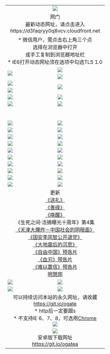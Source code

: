 ﻿<table>
  <tr></tr>
  <tr><td colspan=2 align=center><img src="https://cloud.githubusercontent.com/assets/11880933/13434984/f430fae2-e012-11e5-814f-c2df1e82b247.jpg" /></td></tr>
  <tr><td colspan=2 align=center>网门<br>最新动态网址，请点击进入
<br>https://d3faqryy0q8vcv.cloudfront.net
    </td>
  </tr>
  <tr>
    <td colspan=2 align=center>* 微信用户，需点击右上角三个点<br>选择在浏览器中打开<br>或手工复制到浏览器地址栏
    <br>* IE6打开动态网址须在选项中勾选TLS 1.0</td>
  </tr>
  <tr>
    <td rowspan=2><a href="https://d3faqryy0q8vcv.cloudfront.net/ogUP.aspx?name=11DKC.mp4&list=11DKC" target="_blank"><img src="https://d3faqryy0q8vcv.cloudfront.net/Up/11DKC1.jpg" /></a></td> 
    <td><div><a href="https://d3faqryy0q8vcv.cloudfront.net/ogUP.aspx?name=LRWS.mp4&list=LRWS" target="_blank"><img src="https://d3faqryy0q8vcv.cloudfront.net/Up/LRWS.jpg" /></a></td>
   </tr>
  <tr>
    <td><a href="https://d3faqryy0q8vcv.cloudfront.net/ogNiceVedio.aspx" target="_blank"><img src="https://d3faqryy0q8vcv.cloudfront.net/Up/11TGKDY.jpg" /></a></td>
  </tr>
  <tr>
    <td><a href="https://d3faqryy0q8vcv.cloudfront.net/ogUP.aspx?name=JQR.mp4&count=2" target="_blank"><img src="https://d3faqryy0q8vcv.cloudfront.net/Up/JQR.jpg" /></a></td>   
    <td rowspan=2><a href="https://d3faqryy0q8vcv.cloudfront.net/ogUP.aspx?name=JP.mp4&count=9" target="_blank"><img src="https://d3faqryy0q8vcv.cloudfront.net/Up/JP.jpg" /></td>
  </tr>
  <tr>
    <td><a href="https://d3faqryy0q8vcv.cloudfront.net/ogUP.aspx?name=WH.mp4" target="_blank"><img src="https://d3faqryy0q8vcv.cloudfront.net/Up/WH.jpg" /></a></td>
  </tr>
  <tr>
    <td><a href="https://d3faqryy0q8vcv.cloudfront.net/ogUP.aspx?name=SSZJ.mp4&list=SSZJ" target="_blank"><img src="https://d3faqryy0q8vcv.cloudfront.net/Up/SSZJ.jpg" /></a></td>
    <td><a href="https://d3faqryy0q8vcv.cloudfront.net/ogUP.aspx?name=1XQK.mp4&count=13" target="_blank"><img src="https://d3faqryy0q8vcv.cloudfront.net/Up/1XQK.jpg" /></a</td>
  </tr>
  <tr>
    <td><a href="https://d3faqryy0q8vcv.cloudfront.net/ogUP.aspx?name=ZY.mp4&count=2015|16" target="_blank"><img src="https://d3faqryy0q8vcv.cloudfront.net/Up/ZY.jpg" /></a</td>
    <td><a href="https://d3faqryy0q8vcv.cloudfront.net/ogUP.aspx?name=XTFY.mp4&count=B|2,A|24" target="_blank"><img src="https://d3faqryy0q8vcv.cloudfront.net/Up/XTFY.jpg" /></a></td>
  </tr>
  <tr height="40">
  </tr>
  <tr>
    <td><a href="https://d3faqryy0q8vcv.cloudfront.net/ogUP.aspx?name=4SQQ.mp4&list=4SQQ" target="_blank"><img src="https://d3faqryy0q8vcv.cloudfront.net/Up/4SQQ0.jpg"/></a></td>
    <td><a href="https://d3faqryy0q8vcv.cloudfront.net/ogUP.aspx?name=4SHQ.mp4&list=4SHQ" target="_blank"><img src="https://d3faqryy0q8vcv.cloudfront.net/Up/4SHQ0.jpg"/></a></td>
  </tr>
  <tr>
    <td><a href="https://d3faqryy0q8vcv.cloudfront.net/ogUP.aspx?name=4SZG.mp4&list=4SZG" target="_blank"><img src="https://d3faqryy0q8vcv.cloudfront.net/Up/4SZG0.jpg"/></a></td>
    <td><a href="https://d3faqryy0q8vcv.cloudfront.net/ogUP.aspx?name=4SDJ.mp4&list=4SDJ" target="_blank"><img src="https://d3faqryy0q8vcv.cloudfront.net/Up/4SDJ0.jpg"/></a></td>
  </tr>
  <tr>
    <td><a href="https://d3faqryy0q8vcv.cloudfront.net/ogUP.aspx?name=4SGX.mp4&list=4SGX" target="_blank"><img src="https://d3faqryy0q8vcv.cloudfront.net/Up/4SGX0.jpg"/></a></td>
    <td><a href="https://d3faqryy0q8vcv.cloudfront.net/ogUP.aspx?name=4SHD.mp4&list=4SHD" target="_blank"><img src="https://d3faqryy0q8vcv.cloudfront.net/Up/4SHD0.jpg"/></a></td>
  </tr>
  <tr>
    <td><a href="https://d3faqryy0q8vcv.cloudfront.net/ogUP.aspx?name=4CTX.mp4&list=4CTX" target="_blank"><img src="https://d3faqryy0q8vcv.cloudfront.net/Up/4CTX0.jpg"/></a></td>
    <td><a href="https://d3faqryy0q8vcv.cloudfront.net/ogUP.aspx?name=4CWZ.mp4&list=4CWZ" target="_blank"><img src="https://d3faqryy0q8vcv.cloudfront.net/Up/4CWZ0.jpg"/></a></td>
  </tr>
  <tr>
    <td><a href="https://d3faqryy0q8vcv.cloudfront.net/onUP.aspx?name=https://d1lqqjldbsh7xo.cloudfront.net/" target="_blank"><img src="https://d3faqryy0q8vcv.cloudfront.net/Up/0DTW.jpg"/></a></td>
    <td><a href="https://d3faqryy0q8vcv.cloudfront.net/onUP.aspx?name=https://d240ns8up8earz.cloudfront.net/acenter/" target="_blank"><img src="https://d3faqryy0q8vcv.cloudfront.net/Up/0TDW.jpg" /></a></td>
  </tr>
  <tr>
    <td><a href="https://d3faqryy0q8vcv.cloudfront.net/onUP.aspx?name=https://d4508d6vomz2p.cloudfront.net/gb/nsc413.htm" target="_blank"><img src="https://d3faqryy0q8vcv.cloudfront.net/Up/0DJY.jpg" /></a></td>
    <td><a href="https://d3faqryy0q8vcv.cloudfront.net/onUP.aspx?name=https://dilo7bqpjb57y.cloudfront.net/xtr/gb/prog204.html" target="_blank"><img src="https://d3faqryy0q8vcv.cloudfront.net/Up/0XTR.jpg" /></a></td>
  </tr>
  <tr>
    <td><a href="https://d3faqryy0q8vcv.cloudfront.net/onUP.aspx?name=https://d3aj00iefsmfgc.cloudfront.net/" target="_blank"><img src="https://d3faqryy0q8vcv.cloudfront.net/Up/0MHW.jpg" /></a></td>
    <td><a href="https://d3faqryy0q8vcv.cloudfront.net/onUP.aspx?name=https://d20wz7qt14x5d2.cloudfront.net/" target="_blank"><img src="https://d3faqryy0q8vcv.cloudfront.net/Up/0ZJW.jpg" /></a></td>
  </tr>
  <tr>
    <td><a href="https://d3faqryy0q8vcv.cloudfront.net/ogUP.aspx?name=0FG.zip" target="_blank"><img src="https://d3faqryy0q8vcv.cloudfront.net/Up/0FG.jpg" /></a></td>
    <td><a href="https://d3faqryy0q8vcv.cloudfront.net/ogUP.aspx?name=0FGA.apk" target="_blank"><img src="https://d3faqryy0q8vcv.cloudfront.net/Up/0FGA.jpg" /></a></td>
  </tr>
  <tr>
    <td><a href="https://d3faqryy0q8vcv.cloudfront.net/ogUP.aspx?name=0U.zip" target="_blank"><img src="https://d3faqryy0q8vcv.cloudfront.net/Up/0U.jpg" /></a></td>
    <td><a href="https://d3faqryy0q8vcv.cloudfront.net/ogUP.aspx?name=0UA.apk" target="_blank"><img src="https://d3faqryy0q8vcv.cloudfront.net/Up/0UA.jpg" /></a></td>
  </tr>
  <tr>
    <td><a href="https://d3faqryy0q8vcv.cloudfront.net/ogUP.aspx?name=0iPPOTV.zip" target="_blank"><img src="https://d3faqryy0q8vcv.cloudfront.net/Up/0iPPOTV.jpg" /></a></td>
    <td><a href="https://d3faqryy0q8vcv.cloudfront.net/ogUP.aspx?name=0iNTD.apk" target="_blank"><img src="https://d3faqryy0q8vcv.cloudfront.net/Up/0iNTD.jpg" /></a></td>
  </tr>
  <tr>
    <td colspan=2 align=center>更新<br>
      <a href="https://d3faqryy0q8vcv.cloudfront.net/ogUP.aspx?name=4ESL.mp4" target="_blank">《送礼》</a><br>
      <a href="https://d3faqryy0q8vcv.cloudfront.net/ogUP.aspx?name=4ESY.mp4" target="_blank">《善缘》</a><br>
      <a href="https://d3faqryy0q8vcv.cloudfront.net/ogUP.aspx?name=4EHX.mp4" target="_blank">《唤醒》</a><br>
      《生死之间·活摘曝光十周年》第4集</a><br>
      <a href="https://d3faqryy0q8vcv.cloudfront.net/ogUP.aspx?name=4TJDBZ.mp4" target="_blank">《天津大爆炸－中国社会的阴暗面》</a><br>
      <a href="https://d3faqryy0q8vcv.cloudfront.net/ogUP.aspx?name=4LFZ.mp4" target="_blank">《国安李凤智公开退党》</a><br>
      <a href="https://d3faqryy0q8vcv.cloudfront.net/ogUP.aspx?name=4DDZHDCS.mp4" target="_blank">《大地震后的沉思》</a><br>
      <a href="https://d3faqryy0q8vcv.cloudfront.net/ogUP.aspx?name=11ZYZG0.mp4" target="_blank">《自由中国》预告片</a><br>
      <a href="https://d3faqryy0q8vcv.cloudfront.net/ogUP.aspx?name=11XR.mp4" target="_blank">《血刃》预告片</a><br>
      <a href="https://d3faqryy0q8vcv.cloudfront.net/ogUP.aspx?name=11NYZX.mp4&count=2" target="_blank">《难以置信》预告片</a><br>
      <a href="https://d3faqryy0q8vcv.cloudfront.net/onUP.aspx?name=https://www.minghui.org/" target="_blank">明慧网</a></td>
    </td>
  </tr>
  <tr>
    <td><a href="https://d3faqryy0q8vcv.cloudfront.net/ogNice.aspx" target="_blank"><img src="https://d3faqryy0q8vcv.cloudfront.net/Up/0WCYY.jpg" /></a></td>
    <td><a href="https://d3faqryy0q8vcv.cloudfront.net/onCO.aspx?ob=600事物&op=增删改&args=WH1~%23类型6新闻%7c%23类型6评论&mode=" target="_blank"><img src="https://d3faqryy0q8vcv.cloudfront.net/Up/0WZTT.jpg" /></a></td> 
  </tr>
  <tr>
    <td><a href="https://d3faqryy0q8vcv.cloudfront.net/ogDY.aspx" target="_blank"><img src="https://d3faqryy0q8vcv.cloudfront.net/Up/0FK.jpg" /></a></td>
    <td><a href="https://d3faqryy0q8vcv.cloudfront.net/ogST.aspx" target="_blank"><img src="https://d3faqryy0q8vcv.cloudfront.net/Up/0ST.jpg" /></a></td> 
  </tr>
  <tr>
    <td colspan=2 align=center>可以持续访问本站的永久网址，请收藏<br/><a href="https://git.io/ogate" target="_blank">https://git.io/ogate</a><br/>* http后一定要跟s<br/>* 不支持IE 6、7、8，可选用<a href="https://d3faqryy0q8vcv.cloudfront.net/ogUP.aspx?name=0ChromePortable.zip">Chrome</a><br/><a href="https://d3faqryy0q8vcv.cloudfront.net/Up/0WMGDL2.png" target="_blank"><img src="https://d3faqryy0q8vcv.cloudfront.net/Up/0WMGD2.png"/></a></td>
  </tr>
  <tr>
    <td colspan=2 align=center><a href="https://d3faqryy0q8vcv.cloudfront.net/ogUP.aspx?name=0oGate.apk" target="_blank"><img src="https://cloud.githubusercontent.com/assets/11880933/13720399/75e143ee-e842-11e5-9f0a-1421f423c80f.jpg" /></a><br>安卓版下载网址<br><a href="https://git.io/ogatea">https://git.io/ogatea</a></td>
  </tr>
  <!--tr>
    <td colspan=2 align=center>可能失效的动态网址
    </td>
  </tr-->
</table>
